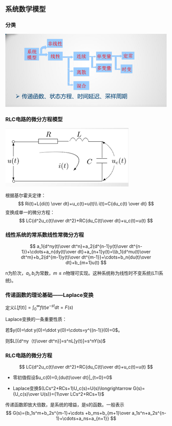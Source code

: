 ## 系统数学模型

### 分类

![](..\picture\微信截图_20200512224010.png)

### RLC电路的微分方程模型

![](..\picture\微信截图_20200512224947.png)

根据基尔霍夫定律：
$$
Ri(t)+L{di(t) \over dt}+u_c(t)=u(t)\\
i(t)=C{du_c(t) \over dt}
$$
变换成单一的微分方程：
$$
LC{d^2u_c(t)\over dt^2}+RC{du_C(t)\over dt}+u_c(t)=u(t)
$$

### 线性系统的常系数线性常微分方程

$$
a_1{d^ny(t)\over dt^n}+a_2{d^{n-1}y(t)\over dt^{n-1}}+\cdots+a_n{dy(t)\over dt}+a_{n+1}y(t)=\\b_1{d^mu(t)\over dt^m}+b_2{d^{m-1}y(t)\over dt^{m-1}}+\cdots+b_n{du(t)\over dt}+b_{m+1}u(t)
$$

n为阶次，$a_i,b_i$为常数，$m\leq n$物理可实现。这种系统称为线性时不变系统(LTI系统)。

### 传递函数的理论基础——Laplace变换

定义$L[f(t)]=\int_0^\infty f(t)e^{-st}dt=F(s)$

Laplace变换的一条重要性质：

若$y(0)=\dot y(0)=\ddot y(0)=\cdots=y^{(n-1)}(0)=0$。

则$L[{d^ny（t)\over dt^n}]=s^nL[y(t)]=s^nY(s)$

### RLC电路的微分方程

$$
LC{d^2u_c(t)\over dt^2}+RC{du_C(t)\over dt}+u_c(t)=u(t)
$$

* 零初值假设$u_c(0)=0,{du(t)\over dt}|_{t=0}=0$

* Laplace变换$(LCs^2+RCs+1)U_c(s)=U(s)\longrightarrow G(s)={U_c(s)\over U(s)}={1\over LCs^2+RCs+1}$

传递函数即放大倍数，是系统的增益，是s的函数。一般表示
$$
G(s)={b_1s^m+b_2s^{m-1}+\cdots +b_ms+b_{m+1}\over a_1s^n+a_2s^{n-1}+\cdots+a_ns+a_{n+1}}
$$
